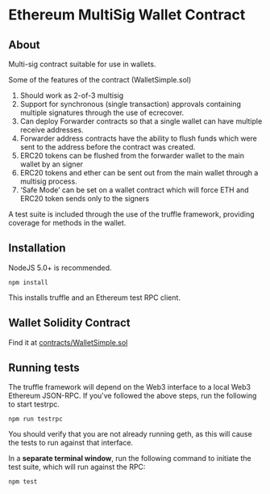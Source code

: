 # Ethereum MultiSig Wallet Contract

## About

Multi-sig contract suitable for use in wallets. 

Some of the features of the contract (WalletSimple.sol)

1. Should work as 2-of-3 multisig
2. Support for synchronous (single transaction) approvals containing multiple signatures through the use of ecrecover.
3. Can deploy Forwarder contracts so that a single wallet can have multiple receive addresses. 
4. Forwarder address contracts have the ability to flush funds which were sent to the address before the contract was created.
5. ERC20 tokens can be flushed from the forwarder wallet to the main wallet by an signer
6. ERC20 tokens and ether can be sent out from the main wallet through a multisig process.
7. ‘Safe Mode’ can be set on a wallet contract which will force ETH and ERC20 token sends only to the signers


A test suite is included through the use of the truffle framework, providing coverage for methods in the wallet.

## Installation

NodeJS 5.0+ is recommended. 

```shell
npm install
```

This installs truffle and an Ethereum test RPC client.

## Wallet Solidity Contract

Find it at [contracts/WalletSimple.sol](contracts/WalletSimple.sol)

## Running tests

The truffle framework will depend on the Web3 interface to a local Web3 Ethereum JSON-RPC. If you've followed the above steps, run the following to start testrpc. 

```shell
npm run testrpc
```

You should verify that you are not already running geth, as this will cause the tests to run against that interface. 

In a **separate terminal window**, run the following command to initiate the test suite, which will run against the RPC:

```shell
npm test
```
